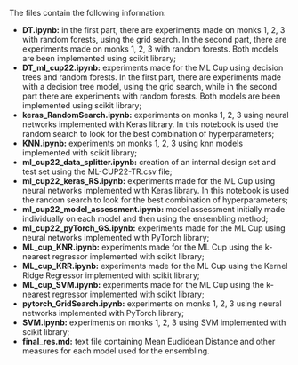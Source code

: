 The files contain the following information:
- **DT.ipynb:** in the first part, there are experiments made on monks 1, 2, 3 with random forests, using the grid search. In the second part, there are experiments made on monks 1, 2, 3 with random forests. Both models are been implemented using scikit library;
- **DT_ml_cup22.ipynb:** experiments made for the ML Cup using decision trees and random forests. In the first part, there are experiments made with a decision tree model, using the grid search, while in the second part there are experiments with random forests. Both models are been implemented using scikit library;
- **keras_RandomSearch.ipynb:** experiments on monks 1, 2, 3 using neural networks implemented with Keras library. In this notebook is used the random search to look for the best combination of hyperparameters;
- **KNN.ipynb:** experiments on monks 1, 2, 3 using knn models implemented with scikit library;
- **ml_cup22_data_splitter.ipynb:** creation of an internal design set and test set using the ML-CUP22-TR.csv file;
- **ml_cup22_keras_RS.ipynb:** experiments made for the ML Cup using neural networks implemented with Keras library. In this notebook is used the random search to look for the best combination of hyperparameters;
- **ml_cup22_model_assessment.ipynb:** model assessment initially made individually on each model and then using the ensembling method;
- **ml_cup22_pyTorch_GS.ipynb:** experiments made for the ML Cup using neural networks implemented with PyTorch library;
- **ML_cup_KNR.ipynb:** experiments made for the ML Cup using the k-nearest regressor implemented with scikit library;
- **ML_cup_KRR.ipynb:** experiments made for the ML Cup using the Kernel Ridge Regressor implemented with scikit library;
- **ML_cup_SVM.ipynb:** experiments made for the ML Cup using the k-nearest regressor implemented with scikit library;
- **pytorch_GridSearch.ipynb:** experiments on monks 1, 2, 3 using neural networks implemented with PyTorch library;
- **SVM.ipynb:** experiments on monks 1, 2, 3 using SVM implemented with scikit library;
- **final_res.md:** text file containing Mean Euclidean Distance and other measures for each model used for the ensembling.
